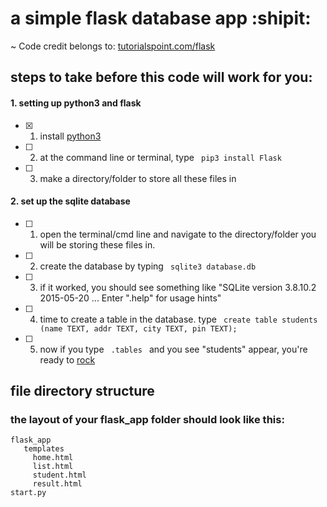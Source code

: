 # a simple flask database app :shipit:

 ~ Code credit belongs to: [tutorialspoint.com/flask](https://www.tutorialspoint.com/flask/flask_sqlite.htm)

## steps to take before this code will work for you:
#### 1. setting up python3 and flask
- [x] 1. install [python3](https://www.python.org/downloads/release/python-352/)
- [ ] 2. at the command line or terminal, type ```  pip3 install Flask  ```
- [ ] 3. make a directory/folder to store all these files in

#### 2. set up the sqlite database 
- [ ] 1. open the terminal/cmd line and navigate to the directory/folder you will be storing these files in.
- [ ] 2. create the database by typing ```  sqlite3 database.db  ```
- [ ] 3. if it worked, you should see something like "SQLite version 3.8.10.2 2015-05-20 ... Enter ".help" for usage hints"
- [ ] 4. time to create a table in the database. type ```  create table students (name TEXT, addr TEXT, city TEXT, pin TEXT); ```
- [ ] 5. now if you type ```  .tables  ``` and you see "students" appear, you're ready to [rock](https://www.tutorialspoint.com/flask/flask_sqlite.htm)


## file directory structure
### the layout of your flask_app folder should look like this:

```
flask_app
   templates
     home.html
     list.html
     student.html
     result.html
start.py
```
